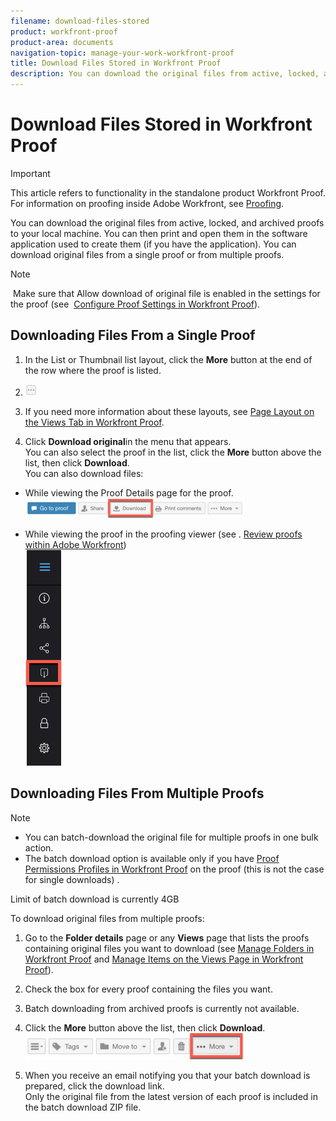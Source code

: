 ```yaml
---
filename: download-files-stored
product: workfront-proof
product-area: documents
navigation-topic: manage-your-work-workfront-proof
title: Download Files Stored in Workfront Proof
description: You can download the original files from active, locked, and archived proofs to your local machine. You can then print and open them in the software application used to create them (if you have the application). You can download original files from a single proof or from multiple proofs.
---
```


# Download Files Stored in Workfront Proof

>[!IMPORTANT]
>
>This article refers to functionality in the standalone product Workfront Proof. For information on proofing inside Adobe Workfront, see [Proofing](../../../review-and-approve-work/proofing/proofing.md).

You can download the original files from active, locked, and archived proofs to your local machine. You can then print and open them in the software application used to create them (if you have the application). You can download original files from a single proof or from multiple proofs.

>[!NOTE]
>
>&nbsp;Make&nbsp;sure that Allow download of original file is enabled in the settings for the proof (see&nbsp; [Configure Proof Settings in Workfront Proof](../../../workfront-proof/wp-work-proofsfiles/manage-your-work/configure-proof-settings.md)).

## Downloading Files From a Single Proof

1. In the List or Thumbnail list layout, click the **More** button at the end of the row where the proof is listed.
1. ![More_button_small.png](assets/more-button-small.png)

1. If you need more information about these layouts, see [Page Layout on the Views Tab in Workfront Proof](../../../workfront-proof/wp-work-proofsfiles/basic-features/page-layout-view.md).
1. Click&nbsp;**Download original**in the menu that appears.  
   You can also select the proof in the list, click the **More** button above the list, then click **Download**.  
   You can also download files:

  * While viewing the Proof Details page for the proof.  
    ![Download_btn_in_Proof_Details.png](assets/download-btn-in-proof-details-350x32.png)

  * While viewing the proof in the proofing viewer (see&nbsp;. [Review proofs within Adobe Workfront](../../../review-and-approve-work/proofing/reviewing-proofs-within-workfront/review-proofs-in-wf.md))  
    ![download_proof_btn_in_viewer.png](assets/download-proof-btn-in-viewer.png)

## Downloading Files From Multiple Proofs

>[!NOTE]
>
>* You can batch-download the original file for multiple proofs in one bulk action.
>* The batch download option is available only if you have [Proof Permissions Profiles in Workfront Proof](../../../workfront-proof/wp-acct-admin/account-settings/proof-perm-profiles-in-wp.md) on the proof (this is not the case for single downloads) . 
>

Limit of batch download is currently 4GB

To download original files from multiple proofs:

1. Go to the **Folder details** page or any **Views** page that lists the proofs containing original files you want to download (see [Manage Folders in Workfront Proof](../../../workfront-proof/wp-work-proofsfiles/organize-your-work/manage-folders.md) and [Manage Items on the Views Page in Workfront Proof](../../../workfront-proof/wp-work-proofsfiles/manage-your-work/manage-items-on-views-page.md)).

1. Check the box for every proof containing the files you want.  
1. Batch downloading from archived proofs is currently not available.
1. Click the **More** button above the list, then click **Download**.  
   ![More_button_above_lists.png](assets/more-button-above-lists-350x42.png)

1. When you receive an email notifying you that your batch download is prepared, click the download link.  
   Only the original file from the latest version of each proof is included in the batch download ZIP file.


